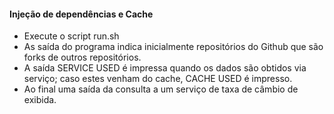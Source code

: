 #### Injeção de dependências e Cache

- Execute o script run.sh
- As saída do programa indica inicialmente repositórios do Github que são forks de outros repositórios.
- A saída SERVICE USED é impressa quando os dados são obtidos via serviço; caso estes venham do cache, CACHE USED é impresso.
- Ao final uma saída da consulta a um serviço de taxa de câmbio de exibida.
